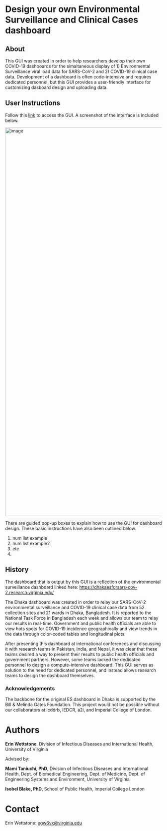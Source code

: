 # Design your own Environmental Surveillance and Clinical Cases dashboard

## About

This GUI was created in order to help researchers develop their own COVID-19 dashboards for the simaltaneous display of 1) Environmental Surveillance viral load data for SARS-CoV-2 and 2) COVID-19 clinical case data. Development of a dashboard is often code-intensive and requires dedicated personnel, but this GUI provides a user-friendly interface for customizing dasboard design and uploading data. 


## User Instructions

Follow this [link](https://erin-wettstone.shinyapps.io/DashboardDesign_GUI/) to access the GUI. A screenshot of the interface is included below.

<img width="1244" alt="image" src="https://user-images.githubusercontent.com/115464310/194850657-c4856dfa-fcc2-48f0-8874-b33af334d5ab.png">



There are guided pop-up boxes to explain how to use the GUI for dashboard design. These basic instructions have also been outlined below:

1. num list example
2. num list example2
3. etc
4. 

## History

The dashboard that is output by this GUI is a reflection of the environmental surveillance dashboard linked here:
https://dhakaesforsars-cov-2.research.virginia.edu/ 

The Dhaka dashboard was created in order to relay our SARS-CoV-2 environmental surveillance and COVID-19 clinical case data from 52 collection sites and 21 wards in Dhaka, Bangladesh. It is reported to the National Task Force in Bangladesh each week and allows our team to relay our results in real-time. Government and public health officials are able to view hots spots for COVID-19 incidence geographically and view trends in the data through color-coded tables and longitudinal plots.

After presenting this dashboard at international conferences and discussing it with research teams in Pakistan, India, and Nepal, it was clear that these teams desired a way to present their results to public health officials and government partners. However, some teams lacked the dedicated personnel to design a compute-intensive dashboard. This GUI serves as solution to the need for dedicated personnel, and instead allows research teams to design the dashboard themselves.

### Acknowledgements
The backbone for the original ES dashboard in Dhaka is supported by the Bill & Melinda Gates Foundation. This project would not be possible without our collaborators at icddrb, IEDCR, a2i, and Imperial College of London.

# Authors
**Erin Wettstone**, Division of Infectious Diseases and International Health, University of Virginia

Advised by:

**Mami Taniuchi, PhD**, Division of Infectious Diseases and International Health, Dept. of Biomedical Engineering, Dept. of Medicine, Dept. of Engineering Systems and Environment, University of Virginia

**Isobel Blake, PhD**, School of Public Health, Imperial College London

# Contact
Erin Wettstone: egw6vx@virginia.edu
